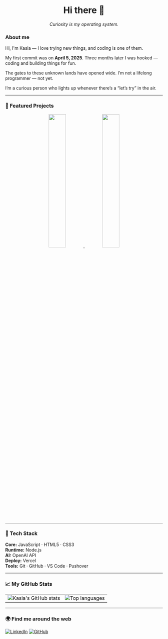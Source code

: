 <h1 align="center">Hi there 👋</h1>
<p align="center"><em>Curiosity is my operating system.</em></p>

### About me
<p>
  Hi, I'm Kasia — I love trying new things, and coding is one of them.
</p>
<p>
  My first commit was on <strong>April 5, 2025</strong>. Three months later I was hooked — coding and building things for fun.
</p>
<p>
  The gates to these unknown lands have opened wide. I’m not a lifelong programmer — not yet.
</p> 
<p> 
  I’m a curious person who lights up whenever there’s a “let’s try” in the air.
</p>


---

### 🚧 Featured Projects

<div align="center">

  <a href="https://github.com/katawiecz/quiviva">
    <img src="https://github-readme-stats.vercel.app/api/pin/?username=katawiecz&repo=quiviva&theme=gruvbox_light&hide_border=true" width="33%" />
  </a>
 
  <a href="https://github.com/katawiecz/small_projects_katawiecz">
    <img src="https://github-readme-stats.vercel.app/api/pin/?username=katawiecz&repo=small_projects_katawiecz&theme=gruvbox_light&hide_border=true" width="33%" />
  </a>

</div>


---

### 🧰 Tech Stack
**Core:** JavaScript · HTML5 · CSS3  
**Runtime:** Node.js  
**AI:** OpenAI API  
**Deploy:** Vercel  
**Tools:** Git · GitHub · VS Code · Pushover


---

### 📈 My GitHub Stats

<table>
  <tr>
    <td>
      <picture>
        <source media="(prefers-color-scheme: dark)" srcset="https://github-readme-stats.vercel.app/api?username=katawiecz&show_icons=true&theme=tokyonight&hide_border=true" />
        <img alt="Kasia's GitHub stats" src="https://github-readme-stats.vercel.app/api?username=katawiecz&show_icons=true&theme=gruvbox_light&hide_border=true" />
      </picture>
    </td>
    <td>
      <picture>
        <source media="(prefers-color-scheme: dark)" srcset="https://github-readme-stats.vercel.app/api/top-langs/?username=katawiecz&layout=compact&theme=tokyonight&hide_border=true" />
        <img alt="Top languages" src="https://github-readme-stats.vercel.app/api/top-langs/?username=katawiecz&layout=compact&theme=gruvbox_light&hide_border=true" />
      </picture>
    </td>
  </tr>
</table>

---

### 🌍 Find me around the web
[![LinkedIn](https://img.shields.io/badge/LinkedIn-Kasia%20Wieczorek-blue?logo=linkedin)](https://linkedin.com/in/katarzyna-wieczorek-personalprofile)
[![GitHub](https://img.shields.io/badge/GitHub-katawiecz-black?logo=github)](https://github.com/katawiecz)

